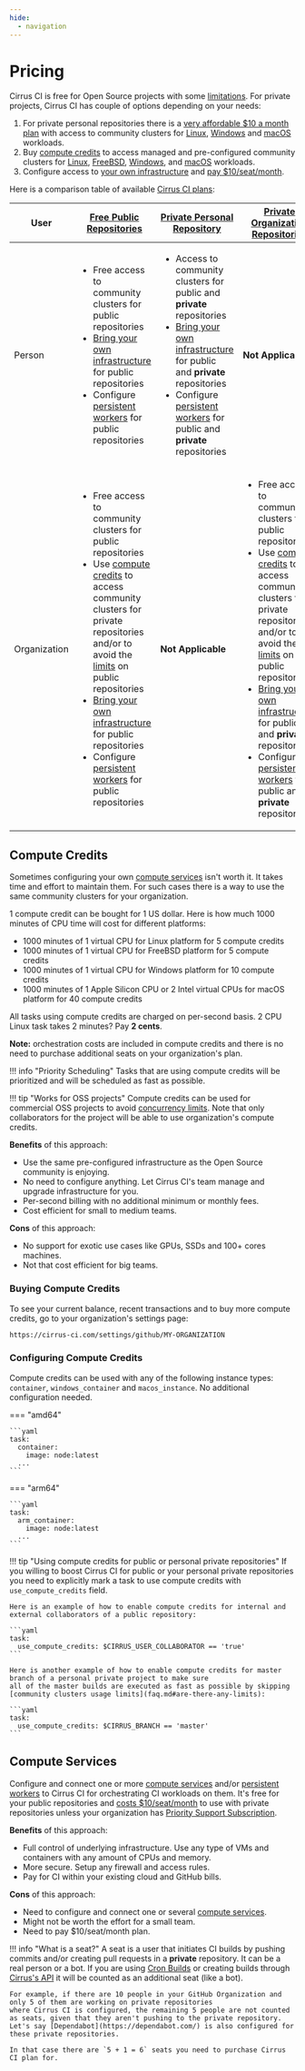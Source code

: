 ```yaml
---
hide:
  - navigation
---
```

# Pricing

Cirrus CI is free for Open Source projects with some [limitations](faq.md#are-there-any-limits). For private projects, Cirrus CI has couple of options depending on your needs:

1. For private personal repositories there is a [very affordable $10 a month plan](https://github.com/marketplace/cirrus-ci/plan/MDIyOk1hcmtldHBsYWNlTGlzdGluZ1BsYW45OTI=#pricing-and-setup) with 
   access to community clusters for [Linux](guide/linux.md), [Windows](guide/windows.md) and [macOS](guide/macOS.md) workloads.
2. Buy [compute credits](#compute-credits) to access managed and pre-configured community clusters for [Linux](guide/linux.md), [FreeBSD](guide/FreeBSD.md), [Windows](guide/windows.md), and [macOS](guide/macOS.md) workloads.
3. Configure access to [your own infrastructure](#compute-services) and [pay $10/seat/month](https://github.com/marketplace/cirrus-ci/plan/MDIyOk1hcmtldHBsYWNlTGlzdGluZ1BsYW45OTM=#pricing-and-setup).

Here is a comparison table of available [Cirrus CI plans](https://github.com/marketplace/cirrus-ci):

User         | [Free Public Repositories](https://github.com/marketplace/cirrus-ci/plan/MDIyOk1hcmtldHBsYWNlTGlzdGluZ1BsYW45OTA=#pricing-and-setup) | [Private Personal Repository](https://github.com/marketplace/cirrus-ci/plan/MDIyOk1hcmtldHBsYWNlTGlzdGluZ1BsYW45OTI=#pricing-and-setup) | [Private Organization Repositories](https://github.com/marketplace/cirrus-ci/plan/MDIyOk1hcmtldHBsYWNlTGlzdGluZ1BsYW45OTM=#pricing-and-setup)
---          | --- | --- | ---
Person       | <ul><li>Free access to community clusters for public repositories</li><li>[Bring your own infrastructure](#compute-services) for public repositories</li><li>Configure [persistent workers](guide/persistent-workers.md) for public repositories</li></ul> | <ul><li>Access to community clusters for public and **private** repositories</li><li>[Bring your own infrastructure](#compute-services) for public and **private** repositories</li><li>Configure [persistent workers](guide/persistent-workers.md) for public and **private** repositories</li></ul>  | **Not Applicable**
Organization | <ul><li>Free access to community clusters for public repositories</li><li>Use [compute credits](#compute-credits) to access community clusters for private repositories and/or to avoid the [limits](faq.md#are-there-any-limits) on public repositories</li><li>[Bring your own infrastructure](#compute-services) for public repositories</li><li>Configure [persistent workers](guide/persistent-workers.md) for public repositories</li></ul> | **Not Applicable** | <ul><li>Free access to community clusters for public repositories</li><li>Use [compute credits](#compute-credits) to access community clusters for private repositories and/or to avoid the [limits](faq.md#are-there-any-limits) on public repositories</li><li>[Bring your own infrastructure](#compute-services) for public and **private** repositories</li><li>Configure [persistent workers](guide/persistent-workers.md) for public and **private** repositories</li></ul> 

## Compute Credits

Sometimes configuring your own [compute services](#compute-services) isn't worth it. It takes time and effort to maintain them. For such cases there is a way to use the same community clusters for your organization.

1 compute credit can be bought for 1 US dollar. Here is how much 1000 minutes of CPU time will cost for different platforms:

* 1000 minutes of 1 virtual CPU for Linux platform for 5 compute credits
* 1000 minutes of 1 virtual CPU for FreeBSD platform for 5 compute credits
* 1000 minutes of 1 virtual CPU for Windows platform for 10 compute credits
* 1000 minutes of 1 Apple Silicon CPU or 2 Intel virtual CPUs for macOS platform for 40 compute credits

All tasks using compute credits are charged on per-second basis. 2 CPU Linux task takes 2 minutes? Pay **2 cents**.

**Note:** orchestration costs are included in compute credits and there is no need to purchase additional seats on your organization's plan.

!!! info "Priority Scheduling"
    Tasks that are using compute credits will be prioritized and will be scheduled as fast as possible.

!!! tip "Works for OSS projects"
    Compute credits can be used for commercial OSS projects to avoid [concurrency limits](faq.md#are-there-any-limits).
    Note that only collaborators for the project will be able to use organization's compute credits.

**Benefits** of this approach:
  
* Use the same pre-configured infrastructure as the Open Source community is enjoying.
* No need to configure anything. Let Cirrus CI's team manage and upgrade infrastructure for you.
* Per-second billing with no additional minimum or monthly fees.
* Cost efficient for small to medium teams. 
  
**Cons** of this approach:
  
* No support for exotic use cases like GPUs, SSDs and 100+ cores machines.
* Not that cost efficient for big teams.

### Buying Compute Credits

To see your current balance, recent transactions and to buy more compute credits, go to your organization's settings page:

```bash
https://cirrus-ci.com/settings/github/MY-ORGANIZATION
```

### Configuring Compute Credits

Compute credits can be used with any of the following instance types: `container`, `windows_container` and `macos_instance`.
No additional configuration needed.

=== "amd64"

    ```yaml
    task:
      container:
        image: node:latest
      ...
    ```

=== "arm64"

    ```yaml
    task:
      arm_container:
        image: node:latest
      ...
    ```

!!! tip "Using compute credits for public or personal private repositories"
    If you willing to boost Cirrus CI for public or your personal private repositories you need to explicitly mark a task to use compute credits
    with `use_compute_credits` field.
    
    Here is an example of how to enable compute credits for internal and external collaborators of a public repository:
    
    ```yaml
    task:
      use_compute_credits: $CIRRUS_USER_COLLABORATOR == 'true'
    ```
    
    Here is another example of how to enable compute credits for master branch of a personal private project to make sure
    all of the master builds are executed as fast as possible by skipping [community clusters usage limits](faq.md#are-there-any-limits):
    
    ```yaml
    task:
      use_compute_credits: $CIRRUS_BRANCH == 'master'
    ```

## Compute Services

Configure and connect one or more [compute services](guide/supported-computing-services.md) and/or [persistent workers](guide/persistent-workers.md)
to Cirrus CI for orchestrating CI workloads on them. It's free for your public repositories and [costs $10/seat/month](https://github.com/marketplace/cirrus-ci/plan/MDIyOk1hcmtldHBsYWNlTGlzdGluZ1BsYW45OTM=#pricing-and-setup)
to use with private repositories unless your organization has [Priority Support Subscription](support.md#priority-support).

**Benefits** of this approach:

* Full control of underlying infrastructure. Use any type of VMs and containers with any amount of CPUs and memory.
* More secure. Setup any firewall and access rules.
* Pay for CI within your existing cloud and GitHub bills. 
  
**Cons** of this approach:

* Need to configure and connect one or several [compute services](guide/supported-computing-services.md).
* Might not be worth the effort for a small team.
* Need to pay $10/seat/month plan.

!!! info "What is a seat?"
    A seat is a user that initiates CI builds by pushing commits and/or creating pull requests in a **private** repository. 
    It can be a real person or a bot. If you are using [Cron Builds](guide/writing-tasks.md#cron-builds) or creating builds through [Cirrus's API](api.md)
    it will be counted as an additional seat (like a bot).
    
    For example, if there are 10 people in your GitHub Organization and only 5 of them are working on private repositories 
    where Cirrus CI is configured, the remaining 5 people are not counted as seats, given that they aren't pushing to the private repository. 
    Let's say [Dependabot](https://dependabot.com/) is also configured for these private repositories. 
    
    In that case there are `5 + 1 = 6` seats you need to purchase Cirrus CI plan for.
